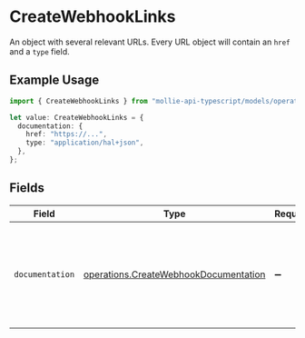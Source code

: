 # CreateWebhookLinks

An object with several relevant URLs. Every URL object will contain an `href` and a `type` field.

## Example Usage

```typescript
import { CreateWebhookLinks } from "mollie-api-typescript/models/operations";

let value: CreateWebhookLinks = {
  documentation: {
    href: "https://...",
    type: "application/hal+json",
  },
};
```

## Fields

| Field                                                                                          | Type                                                                                           | Required                                                                                       | Description                                                                                    |
| ---------------------------------------------------------------------------------------------- | ---------------------------------------------------------------------------------------------- | ---------------------------------------------------------------------------------------------- | ---------------------------------------------------------------------------------------------- |
| `documentation`                                                                                | [operations.CreateWebhookDocumentation](../../models/operations/createwebhookdocumentation.md) | :heavy_minus_sign:                                                                             | In v2 endpoints, URLs are commonly represented as objects with an `href` and `type` field.     |
